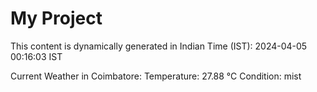 # My Project

This content is dynamically generated in Indian Time (IST): 2024-04-05 00:16:03 IST


Current Weather in Coimbatore:
Temperature: 27.88 °C
Condition: mist
